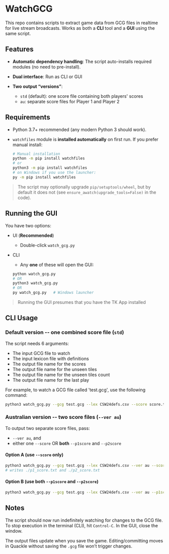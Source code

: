 # WatchGCG

This repo contains scripts to extract game data from GCG files in realtime for live stream broadcasts. Works as both a **CLI** tool and a **GUI** using the same script.

## Features

- **Automatic dependency handling**: The script auto-installs required modules (no need to pre-install).

- **Dual interface**: Run as CLI or GUI

- **Two output “versions”**:
   - ``std`` (default): one score file containing both players' scores
   - ``au``: separate score files for Player 1 and Player 2

## Requirements
- Python 3.7+ recommended (any modern Python 3 should work).

- ``watchfiles`` module is **installed automatically** on first run. If you prefer manual install:

    ```bash
    # Manual installation
    python -m pip install watchfiles
    # or
    python3 -m pip install watchfiles
    # on Windows if you use the launcher:
    py -m pip install watchfiles
    ```
> The script may optionally upgrade ``pip/setuptools/wheel``, but by default it does not (see ``ensure_awatch(upgrade_tools=False)`` in the code).

## Running the GUI
You have two options:
- UI (**Recommended**)
    - Double-click ``watch_gcg.py``
- CLI
    - Any **one** of these will open the GUI:

    ```bash
    python watch_gcg.py
    # OR
    python3 watch_gcg.py
    # OR
    py watch_gcg.py   # Windows launcher
    ```

>Running the GUI presumes that you have the TK App installed

## CLI Usage

### Default version -- one combined score file (``std``)

The script needs 6 arguments:

- The input GCG file to watch
- The input lexicon file with definitions
- The output file name for the scores
- The output file name for the unseen tiles
- The output file name for the unseen tiles count
- The output file name for the last play

For example, to watch a GCG file called 'test.gcg', use the following command:

```bash
python3 watch_gcg.py --gcg test.gcg --lex CSW24defs.csv --score score.txt --unseen unseentiles.txt --count unseencount.txt --lp lastplay.txt
```

### Australian version -- two score files (``--ver au``)

To output two separate score files, pass:
- ``--ver au``, and
- either one ``--score`` OR **both** ``--p1score`` and ``--p2score``

#### Option A (use ``--score`` only)

```bash
python3 watch_gcg.py --gcg test.gcg --lex CSW24defs.csv --ver au --score score.txt --unseen unseentiles.txt --count unseencount.txt --lp lastplay.txt
# writes ./p1_score.txt and ./p2_score.txt
```

#### Option B (use both ``--p1score`` and ``--p2score``)

```bash
python3 watch_gcg.py --gcg test.gcg --lex CSW24defs.csv --ver au --p1score p1_score.txt --p2score p2_score.txt --unseen unseentiles.txt --count unseencount.txt --lp lastplay.txt

```

## Notes
The script should now run indefinitely watching for changes to the GCG file. To stop execution in the terminal (CLI), hit ``Control-C``. In the GUI, close the window.

The output files update when you save the game. Editing/committing moves in Quackle without saving the ``.gcg`` file won’t trigger changes.
